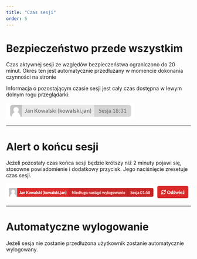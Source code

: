 ```yaml
---
title: "Czas sesji"
order: 5
---
```


# Bezpieczeństwo przede wszystkim

Czas aktywnej sesji ze względów bezpieczeństwa ograniczono do 20 minut. Okres ten jest automatycznie przedłużany w momencie dokonania czynności na stronie

Informacja o pozostającym czasie sesji jest cały czas dostępna w lewym dolnym rogu przeglądarki:

![](../images/styp/session.png)



---
# Alert o końcu sesji

Jeżeli pozostały czas końca sesji będzie krótszy niż 2 minuty pojawi się, stosowne powiadomienie i dodatkowy przycisk. Jego naciśnięcie zresetuje czas sesji.

![](../images/styp/session_end.png)

---
# Automatyczne wylogowanie

Jeżeli sesja nie zostanie przedłużona użytkownik zostanie automatycznie wylogowany.
